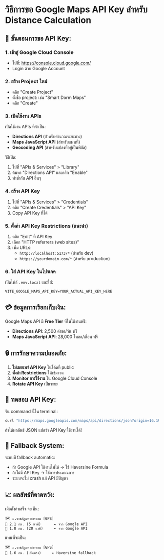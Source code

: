 # วิธีการขอ Google Maps API Key สำหรับ Distance Calculation

## 🚀 **ขั้นตอนการขอ API Key:**

### 1. **เข้าสู่ Google Cloud Console**
- ไปที่: https://console.cloud.google.com/
- Login ด้วย Google Account

### 2. **สร้าง Project ใหม่**
- คลิก "Create Project"
- ตั้งชื่อ project: เช่น "Smart Dorm Maps"
- คลิก "Create"

### 3. **เปิดใช้งาน APIs**
เปิดใช้งาน APIs ที่จำเป็น:
- **Directions API** (สำหรับคำนวณระยะทาง)
- **Maps JavaScript API** (สำหรับแผนที่)
- **Geocoding API** (สำหรับแปลงที่อยู่เป็นพิกัด)

วิธีเปิด:
1. ไปที่ "APIs & Services" > "Library"
2. ค้นหา "Directions API" และคลิก "Enable"
3. ทำซ้ำกับ API อื่นๆ

### 4. **สร้าง API Key**
1. ไปที่ "APIs & Services" > "Credentials"
2. คลิก "Create Credentials" > "API Key"
3. Copy API Key ที่ได้

### 5. **ตั้งค่า API Key Restrictions (แนะนำ)**
1. คลิก "Edit" ที่ API Key
2. เลือก "HTTP referrers (web sites)"
3. เพิ่ม URLs:
   - `http://localhost:5173/*` (สำหรับ dev)
   - `https://yourdomain.com/*` (สำหรับ production)

### 6. **ใส่ API Key ในโปรเจค**
เปิดไฟล์ `.env.local` และใส่:
```
VITE_GOOGLE_MAPS_API_KEY=YOUR_ACTUAL_API_KEY_HERE
```

## 💳 **ข้อมูลการเรียกเก็บเงิน:**

Google Maps API มี **Free Tier** ที่ให้ใช้งานฟรี:
- **Directions API**: 2,500 คำขอ/วัน ฟรี
- **Maps JavaScript API**: 28,000 โหลด/เดือน ฟรี

## 🔒 **การรักษาความปลอดภัย:**

1. **ไม่เผยแพร่ API Key** ในโค้ดที่ public
2. **ตั้งค่า Restrictions** ให้เข้มงวด
3. **Monitor การใช้งาน** ใน Google Cloud Console
4. **Rotate API Key** เป็นระยะ

## 🧪 **ทดสอบ API Key:**

รัน command นี้ใน terminal:
```bash
curl "https://maps.googleapis.com/maps/api/directions/json?origin=16.19726537,103.28489034&destination=16.1967,103.3003&key=YOUR_API_KEY"
```

ถ้าได้ผลลัพธ์ JSON แปลว่า API Key ใช้งานได้!

## 🔄 **Fallback System:**

ระบบมี fallback automatic:
- ถ้า Google API ใช้งานไม่ได้ → ใช้ Haversine Formula
- ถ้าไม่มี API Key → ใช้การประมาณการ
- ระบบจะไม่ crash แม้ API มีปัญหา

## 📈 **ผลลัพธ์ที่คาดหวัง:**

เมื่อตั้งค่าเสร็จ จะเห็น:
```
🗺️ ม.ราชภัฏมหาสารคาม [GPS]
🚗 2.1 กม. (5 นาที)      ← จาก Google API
🚶 1.8 กม. (20 นาที)     ← จาก Google API
```

แทนที่จะเป็น:
```
🗺️ ม.ราชภัฏมหาสารคาม [GPS]
📏 1.6 กม. (เส้นตรง)     ← Haversine fallback
```
